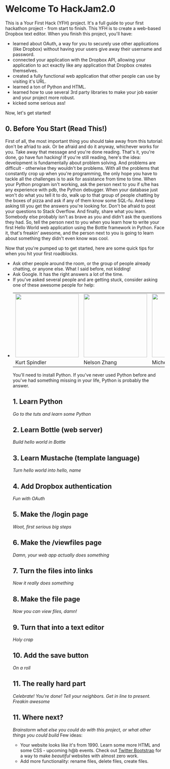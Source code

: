 # Welcome To HackJam2.0

This is a Your First Hack (YFH) project. It's a full guide to your first hackathon project - from start to finish. This YFH is to create a web-based Dropbox text editor. When you finish this project, you'll have:
 - learned about OAuth, a way for you to securely use other applications (like Dropbox) without having your users give away their username and password.
 - connected your application with the Dropbox API, allowing your application to act exactly like any application that Dropbox creates themselves.
 - created a fully functional web application that other people can use by visiting it's URL.
 - learned a ton of Python and HTML.
 - learned how to use several 3rd party libraries to make your job easier and your project more robust.
 - kicked some serious ass!

Now, let's get started!

## 0. Before You Start (Read This!)

First of all, the most important thing you should take away from this tutorial: don't be afriad to ask. Or be afraid and do it anyway, whichever works for you. Take away that message and you're done reading. That's it, you're done, go have fun hacking! If you're still reading, here's the idea: development is fundamentally about problem solving. And problems are difficult - otherwise they wouldn't be problems. With all the problems that constantly crop up when you're programming, the only hope you have to tackle all the challenges is to ask for assistance from time to time. When your Python program isn't working, ask the person next to you if s/he has any experience with pdb, the Python debugger. When your database just won't do what you tell it to do, walk up to that group of people chatting by the boxes of pizza and ask if any of them know some SQL-fu. And keep asking till you get the answers you're looking for. Don't be afraid to post your questions to Stack Overflow. And finally, share what you learn. Somebody else probably isn't as brave as you and didn't ask the questions they had. So, tell the person next to you when you learn how to write your first Hello World web application using the Bottle framework in Python. Face it, that's freakin' awesome, and the person next to you is going to learn about something they didn't even know was cool.

Now that you're pumped up to get started, here are some quick tips for when you hit your first roadblocks.
 - Ask other people around the room, or the group of people already chatting, or anyone else. What I said before, not kidding!
 - Ask Google. It has the right answers a lot of the time.
 - If you've asked several people and are getting stuck, consider asking one of these awesome people for help:
 - <table><tr><td><img src="http://a4.sphotos.ak.fbcdn.net/hphotos-ak-ash4/404538_10150513294741510_659756509_9200351_1366359412_n.jpg" width="200" height="auto"></td>
 <td><img src="http://a2.sphotos.ak.fbcdn.net/hphotos-ak-snc7/305492_10150364954364573_516544572_7885545_1515202994_n.jpg" width="200" height="auto"></td>
 <td><img src="http://a3.sphotos.ak.fbcdn.net/hphotos-ak-snc7/378155_2381360535508_1295520723_32462104_1169991459_n.jpg" width="200" height="auto"></td>
 <td><img src="http://a7.sphotos.ak.fbcdn.net/hphotos-ak-snc7/384004_2411869338209_1295520723_32474578_382624553_n.jpg" width="200" height="auto"></td>
 </tr><tr><td>Kurt Spindler</td><td>Nelson Zhang</td><td>Michelle Bu</td><td>Eric Zhang</td></tr></table>

You'll need to install Python. If you've never used Python before and you've had something missing in your life, Python is probably the answer. 

## 1. Learn Python

_Go to the tuts and learn some Python_

## 2. Learn Bottle (web server)

_Build hello world in Bottle_

## 3. Learn Mustache (template language)

_Turn hello world into hello, name_

## 4. Add Dropbox authentication

_Fun with OAuth_

## 5. Make the /login page

_Woot, first serious big steps_

## 6. Make the /viewfiles page

_Damn, your web app actually does something_

## 7. Turn the files into links

_Now it really does something_

## 8. Make the file page

_Now you can view files, damn!_

## 9. Turn that into a text editor

_Holy crap_

## 10. Add the save button

_On a roll_

## 11. The really hard part

_Celebrate! You're done! Tell your neighbors. Get in line to present. Freakin awesome_

## 11. Where next?

_Brainstorm what else you could do with this project, or what other things you could build_
Few ideas:
 - Your website looks like it's from 1990. Learn some more HTML and some CSS - upcoming h@b events. Check out [Twitter Bootstrap](http://twitter.github.com/bootstrap/) for a way to make *beautiful* websites with almost zero work.
 - Add more functionality: rename files, delete files, create files.

